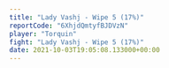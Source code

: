 ```yaml
---
title: "Lady Vashj - Wipe 5 (17%)"
reportCode: "6XhjdQmtyfBJDVzN"
player: "Torquin"
fight: "Lady Vashj - Wipe 5 (17%)"
date: 2021-10-03T19:05:08.133000+00:00
---
```


